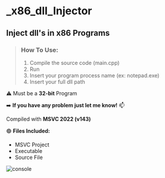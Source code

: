<h1><b>_x86_dll_Injector</b></h1>

## Inject dll's in x86 Programs
>### How To Use:
> 1. Compile the source code (main.cpp)
> 2. Run
> 4. Insert your program process name (ex: notepad.exe) 
> 5. Insert your full dll path

⚠️ Must be a **32-bit** Program

 ➡️ **If you have any problem just let me know!** 📫

Compiled with **MSVC 2022 (v143)**

🟢 <b>Files Included:</b>
  * MSVC Project
  * Executable 
  * Source File

![console](https://github.com/edupazzz/_x86_dll_Injector/assets/61809719/bd26b4e6-6dcd-43ea-ac24-e7e0edacd18b)
